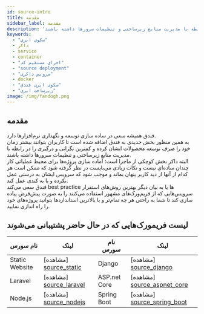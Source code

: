 ```yaml
---
id: source-intro
title: مقدمه
sidebar_label: مقدمه 
description: 'فندق همیشه سعی در ساده سازی توسعه و نگهداری نرم‌افزارها دارد. به همین منظور بخش جدیدی به فندق اضافه شده است تا کاربران بتوانند بیشتر زمان خود را صرف توسعه محصولات ایشان کرده و کمترین نگرانی و درگیری را در رابطه با مدیریت منابع زیرساختی و تنظیمات سرور‌ها داشته باشند.'
keywords:
  - "سکوی ابری"
  - داکر
  - service
  - container
  - "اجرای مستقیم کد"
  - "source deployment"
  - "سرویس داکری"
  - docker
  - "سکوی ابری فندق"
  - "زیرساخت ابری"
image: /img/fandogh.png
---
```

## مقدمه
فندق همیشه سعی در ساده سازی توسعه و نگهداری نرم‌افزارها دارد.<br/>
به همین منظور بخش جدیدی به فندق اضافه شده است تا کاربران بتوانند بیشتر زمان خود را صرف توسعه محصولات ایشان کرده و کمترین نگرانی و درگیری را در رابطه با مدیریت منابع زیرساختی و تنظیمات سرور‌ها داشته باشند.
<br/>
البته داکر بخش کوچکی از ماجرا است‌؛ آماده سازی پروژه‌ها برای محیط عملیاتی کار چندان ساده‌ای نیست و نکات زیادی می‌بایست در نظر گرفته شود که ممکن است هر کدام از آنها از دید کاربر پنهان بماند و موجب شود که سرویس ایشان به درستی عمل نکرده و یا به کندی عمل کند.
<br/>
فندق سعی می‌کند best practice ها یا به بیان دیگر بهترین روش‌های استقرار سرویس‌هایی که از فریم‌ورک‌های مشهور استفاده می‌کنند را به صورت پیش‌فرض پیاده سازی کند تا شما به راحتی هر چه تمام‌تر و با بالاترین استانداردها بتوانید پروژه‌های خود را راه ‌اندازی نمایید.

## لیست فریمورک‌هایی که در حال حاضر پشتیبانی می‌شوند 
|نام سورس|لینک|نام سورس|لینک|
|---	|---	|---	|---	|
| Static Website|[مشاهده] [source_static] | Django | [مشاهده] [source_django] |
| Laravel|[مشاهده] [source_laravel] |ASP.net Core|[مشاهده] [source_aspnet_core]|
| Node.js|[مشاهده] [source_nodejs] |Spring Boot|[مشاهده] [source_spring_boot] |
<br/>

[source_static]: /docs/source-deployments/source-static
[source_django]: /docs/source-deployments/source-django
[source_nodejs]: /docs/source-deployments/source-nodejs
[source_spring_boot]: /docs/source-deployments/source-spring-boot
[source_aspnet_core]: /docs/source-deployments/source-aspnetcore
[source_laravel]: /docs/source-deployments/source-laravel